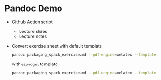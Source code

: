 # Pandoc Demo

- GitHub Action script
    - Lecture slides
    - Lecture notes
- Convert exercise sheet with default template

  ```bash
  pandoc packaging_spack_exercise.md --pdf-engine=xelatex --template eisvogel --listings -V colorlinks -o packaging_spack_exercise.pdf
  ```

  with `eisvogel` template

  ```bash
  pandoc packaging_spack_exercise.md --pdf-engine=xelatex --template eisvogel --listings -V colorlinks -o packaging_spack_exercise.pdf
  ```